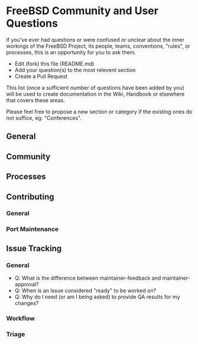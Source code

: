# FreeBSD Community and User Questions

If you've ever had questions or were confused or unclear about the inner workings of the FreeBSD Project, its people, teams, conventions, "rules", or processes, this is an opportunity for you to ask them.

* Edit (fork) this file (README.md)
* Add your question(s) to the most relevent section
* Create a Pull Request

This list (once a sufficient number of questions have been added by you) will be used to create documentation in the Wiki, Handbook or elsewhere that covers these areas.

Please feel free to propose a new section or category if the existing ones do not suffice, eg: "Conferences".

## General

## Community

## Processes

## Contributing

### General

### Port Maintenance

## Issue Tracking

### General

* Q: What is the difference between maintainer-feedback and maintainer-approval?
* Q: When is an Issue considered "ready" to be worked on?
* Q: Why do I need (or am I being asked) to provide QA results for my changes?

### Workflow

### Triage
